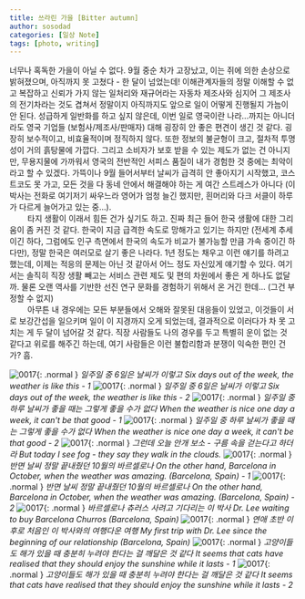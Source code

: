 ```yaml
---
title: 쓰라린 가을 [Bitter autumn]
author: sosodad
categories: [일상 Note]
tags: [photo, writing]
---
```


너무나 혹독한 가을이 아닐 수 없다. 9월 중순 차가 고장났고, 이는 쥐에 의한 손상으로 밝혀졌으며, 아직까지 못 고쳤다 - 한 달이 넘었는데! 이해관계자들의 정말 이해할 수 없고 복잡하고 신뢰가 가지 않는 일처리와 재규어라는 자동차 제조사와 심지어 그 제조사의 전기차라는 것도 겹쳐서 정말이지 아직까지도 앞으로 일이 어떻게 진행될지 가늠이 안 된다. 성급하게 일반화를 하고 싶지 않은데, 이번 일로 영국이란 나라...까지는 아니더라도 영국 기업들 (보험사/제조사/판매자) 대해 굉장히 안 좋은 편견이 생긴 것 같다. 굉장히 보수적이고, 비효율적이며 정직하지 않다. 또한 정보의 불균형이 크고, 절차적 투명성이 거의 흙탕물에 가깝다. 그리고 소비자가 보호 받을 수 있는 제도가 없는 건 아니지만, 무용지물에 가까워서 영국의 전반적인 서피스 품질이 내가 경험한 것 중에는 최악이라고 할 수 있겠다. 가뜩이나 9월 들어서부터 날씨가 급격히 안 좋아지기 시작했고, 코스트코도 못 가고, 모든 것을 다 동네 안에서 해결해야 하는 게 여간 스트레스가 아니다 (이 박사는 전화로 여기저기 싸우느라 영어가 엄청 늘긴 했지만, 흰머리와 다크 서클이 하루가 다르게 늘어가고 있는 중...).  
&nbsp;&nbsp;&nbsp;&nbsp;&nbsp;&nbsp;&nbsp;&nbsp;타지 생활이 이래서 힘든 건가 싶기도 하고. 진짜 최근 들어 한국 생활에 대한 그리움이 좀 커진 것 같다. 한국이 지금 급격한 속도로 망해가고 있기는 하지만 (전세계 추세이긴 하다, 그럼에도 인구 측면에서 한국의 속도가 비교가 불가능할 만큼 가속 중이긴 하다만), 정말 한국은 여러모로 살기 좋은 나라다. 1년 정도는 채우고 이런 얘기를 하려고 했는데, 이제는 적응의 문제는 아닌 것 같아서 어느 정도 자신있게 얘기할 수 있다. 여기서는 솔직히 직장 생활 빼고는 서비스 관련 제도 및 편의 차원에서 좋은 게 하나도 없달까. 물론 오랜 역사를 기반한 선진 연구 문화를 경험하기 위해서 온 거긴 한데... (그건 부정할 수 없지)  
&nbsp;&nbsp;&nbsp;&nbsp;&nbsp;&nbsp;&nbsp;&nbsp;아무튼 내 경우에는 모든 부분들에서 오해와 잘못된 대응들이 있었고, 이것들이 서로 보강간섭을 일으키며 일이 이 지경까지 오게 되었는데, 결과적으로 이러다가 차 못 고치는 게 두 달이 넘어갈 것 같다. 직장 사람들도 나의 경우를 두고 특별히 운이 없는 것 같다고 위로를 해주긴 하는데, 여기 사람들은 이런 불합리함과 분쟁이 익숙한 편인 건가? 흠.

![0017](https://1drv.ms/i/s!AvsROOjq4235ifUz-d-ycESzC0GB2Q?embed=1&height=1024){: .normal }
_일주일 중 6일은 날씨가 이렇고 Six days out of the week, the weather is like this - 1_
![0017](https://1drv.ms/i/s!AvsROOjq4235ifczbven-iFLQXTTiA?embed=1&height=1024){: .normal }
_일주일 중 6일은 날씨가 이렇고 Six days out of the week, the weather is like this - 2_
![0017](https://1drv.ms/i/s!AvsROOjq4235ifMKc52k1ngYsPfzKw?embed=1&height=1024){: .normal }
_일주일 중 하루 날씨가 좋을 때는 그렇게 좋을 수가 없다 When the weather is nice one day a week, it can't be that good - 1_
![0017](https://1drv.ms/i/s!AvsROOjq4235ifdBs7p3pAoJE41G7Q?embed=1&width=1024){: .normal }
_일주일 중 하루 날씨가 좋을 때는 그렇게 좋을 수가 없다 When the weather is nice one day a week, it can't be that good - 2_
![0017](https://1drv.ms/i/s!AvsROOjq4235ifdQVbcgRq08qhmZ0w?embed=1&height=1024){: .normal }
_그런데 오늘 안개 보소 - 구름 속을 걷는다고 하더라 But today I see fog - they say they walk in the clouds._
![0017](https://1drv.ms/i/s!AvsROOjq4235ifV7pNbav-PIfnRQLA?embed=1&height=1024){: .normal }
_반면 날씨 정말 끝내줬던 10월의 바르셀로나 On the other hand, Barcelona in October, when the weather was amazing. (Barcelona, Spain) - 1_
![0017](https://1drv.ms/i/s!AvsROOjq4235ifYok7bNCB42zPMJCA?embed=1&height=1024){: .normal }
_반면 날씨 정말 끝내줬던 10월의 바르셀로나 On the other hand, Barcelona in October, when the weather was amazing. (Barcelona, Spain) - 2_
![0017](https://1drv.ms/i/s!AvsROOjq4235ifVF6xxf808qeZkW8A?embed=1&height=1024){: .normal }
_바르셀로나 츄러스 사려고 기다리는 이 박사 Dr. Lee waiting to buy Barcelona Churros (Barcelona, Spain)_
![0017](https://1drv.ms/i/s!AvsROOjq4235ifYePkN4mFIC9FCh2w?embed=1&height=1024){: .normal }
_연애 초반 이후로 처음인 이 박사와의 여행다운 여행 My first trip with Dr. Lee since the beginning of our relationship (Barcelona, Spain)_
![0017](https://1drv.ms/i/s!AvsROOjq4235ifU-VRgHW99fZO5eOg?embed=1&height=1024){: .normal }
_고양이들도 해가 있을 때 충분히 누려야 한다는 걸 깨달은 것 같다 It seems that cats have realised that they should enjoy the sunshine while it lasts - 1_
![0017](https://1drv.ms/i/s!AvsROOjq4235ifU7zu1u7xkovREfEg?embed=1&height=1024){: .normal }
_고양이들도 해가 있을 때 충분히 누려야 한다는 걸 깨달은 것 같다 It seems that cats have realised that they should enjoy the sunshine while it lasts - 2_